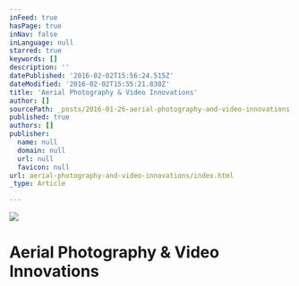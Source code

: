 ```yaml
---
inFeed: true
hasPage: true
inNav: false
inLanguage: null
starred: true
keywords: []
description: ''
datePublished: '2016-02-02T15:56:24.515Z'
dateModified: '2016-02-02T15:55:21.830Z'
title: 'Aerial Photography & Video Innovations'
author: []
sourcePath: _posts/2016-01-26-aerial-photography-and-video-innovations.md
published: true
authors: []
publisher:
  name: null
  domain: null
  url: null
  favicon: null
url: aerial-photography-and-video-innovations/index.html
_type: Article

---
```

![](https://the-grid-user-content.s3-us-west-2.amazonaws.com/87c68131-afb9-4d6d-bc3a-9132e022447f.PNG)

# Aerial Photography & Video Innovations